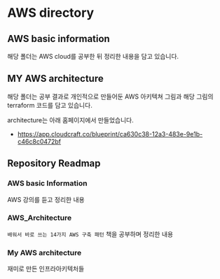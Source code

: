 # AWS directory
## AWS basic information
해당 폴더는 AWS cloud를 공부한 뒤 정리한 내용을 담고 있습니다.

## MY AWS architecture
해당 폴더는 공부 결과로 개인적으로 만들어둔 AWS 아키텍쳐 그림과 해당 그림의 terraform 코드를 담고 있습니다.

architecture는 아래 홈페이지에서 만들었습니다.
- https://app.cloudcraft.co/blueprint/ca630c38-12a3-483e-9e1b-c46c8c0472bf

## Repository Readmap
### AWS basic Information
AWS 강의를 듣고 정리한 내용

### AWS_Architecture
```배워서 바로 쓰는 14가지 AWS 구축 패턴``` 책을 공부하며 정리한 내용

### My AWS architecture
재미로 만든 인프라아키텍처들